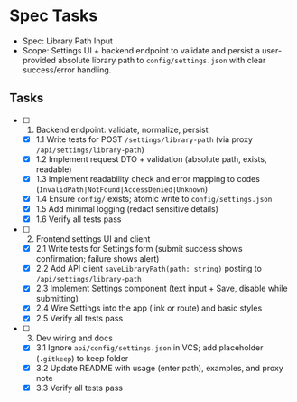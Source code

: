 # Spec Tasks

- Spec: Library Path Input
- Scope: Settings UI + backend endpoint to validate and persist a user-provided absolute library path to `config/settings.json` with clear success/error handling.

## Tasks

- [ ] 1. Backend endpoint: validate, normalize, persist
  - [x] 1.1 Write tests for POST `/settings/library-path` (via proxy `/api/settings/library-path`)
  - [x] 1.2 Implement request DTO + validation (absolute path, exists, readable)
  - [x] 1.3 Implement readability check and error mapping to codes (`InvalidPath|NotFound|AccessDenied|Unknown`)
  - [x] 1.4 Ensure `config/` exists; atomic write to `config/settings.json`
  - [x] 1.5 Add minimal logging (redact sensitive details)
  - [x] 1.6 Verify all tests pass

- [ ] 2. Frontend settings UI and client
  - [x] 2.1 Write tests for Settings form (submit success shows confirmation; failure shows alert)
  - [x] 2.2 Add API client `saveLibraryPath(path: string)` posting to `/api/settings/library-path`
  - [x] 2.3 Implement Settings component (text input + Save, disable while submitting)
  - [x] 2.4 Wire Settings into the app (link or route) and basic styles
  - [x] 2.5 Verify all tests pass

- [ ] 3. Dev wiring and docs
  - [x] 3.1 Ignore `api/config/settings.json` in VCS; add placeholder (`.gitkeep`) to keep folder
  - [x] 3.2 Update README with usage (enter path), examples, and proxy note
  - [x] 3.3 Verify all tests pass
